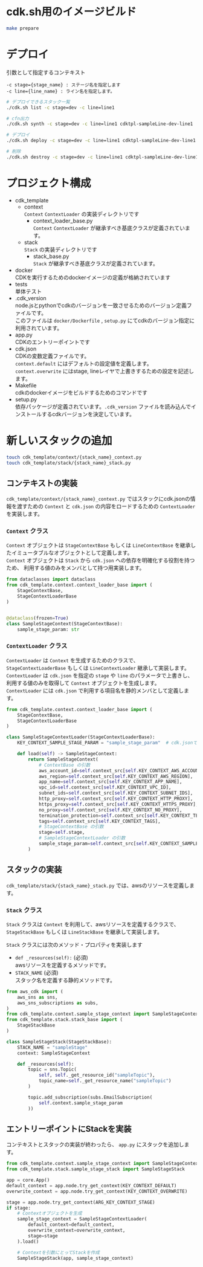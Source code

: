 # cdk.sh用のイメージビルド

```bash
make prepare
```

# デプロイ

引数として指定するコンテキスト

```
-c stage={stage_name} : ステージ名を指定します
-c line={line_name} : ライン名を指定します。
```

```bash
# デプロイできるスタック一覧
./cdk.sh list -c stage=dev -c line=line1

# cfn出力
./cdk.sh synth -c stage=dev -c line=line1 cdktpl-sampleLine-dev-line1

# デプロイ
./cdk.sh deploy -c stage=dev -c line=line1 cdktpl-sampleLine-dev-line1

# 削除
./cdk.sh destroy -c stage=dev -c line=line1 cdktpl-sampleLine-dev-line1
```

# プロジェクト構成

- cdk_template
  - context  
  `Context` `ContextLoader` の実装ディレクトリです
    - context_loader_base.py  
    `Context` `ContextLoader` が継承すべき基底クラスが定義されています。
  - stack  
  `Stack` の実装ディレクトリです
    - stack_base.py  
    `Stack` が継承すべき基底クラスが定義されています。
- docker  
CDKを実行するためのdockerイメージの定義が格納されています
- tests  
単体テスト
- .cdk_version  
node.jsとpythonでcdkのバージョンを一致させるためのバージョン定義ファイルです。  
このファイルは `docker/Dockerfile` , `setup.py` にてcdkのバージョン指定に利用されています。
- app.py  
CDKのエントリーポイントです
- cdk.json  
CDKの変数定義ファイルです。  
`context.default` にはデフォルトの設定値を定義します。  
`context.overwrite` にはstage, lineレイヤで上書きするための設定を記述します。
- Makefile  
cdkのdockerイメージをビルドするためのコマンドです
- setup.py  
依存パッケージが定義されています。`.cdk_version` ファイルを読み込んでインストールするcdkバージョンを決定しています。





# 新しいスタックの追加

```bash
touch cdk_template/context/{stack_name}_context.py
touch cdk_template/stack/{stack_name}_stack.py
```

## コンテキストの実装

`cdk_template/context/{stack_name}_context.py` ではスタックにcdk.jsonの情報を渡すための `Context` と `cdk.json` の内容をロードするための `ContextLoader` を実装します。

### `Context` クラス

`Context` オブジェクトは `StageContextBase` もしくは `LineContextBase` を継承したイミュータブルなオブジェクトとして定義します。  
`Context` オブジェクトは `Stack` から `cdk.json` への依存を明確化する役割を持つため、 利用する値のみをメンバとして持つ用実装します。

```cdk_template/context/sample_stage_context.py
from dataclasses import dataclass
from cdk_template.context.context_loader_base import (
    StageContextBase,
    StageContextLoaderBase
)


@dataclass(frozen=True)
class SampleStageContext(StageContextBase):
    sample_stage_param: str
```

### `ContextLoader` クラス

`ContextLoader` は `Context` を生成するためのクラスで、 `StageContextLoaderBase` もしくは `LineContextLoader` 継承して実装します。
`ContextLoader` は `cdk.json` を指定の `stage` や `line` のパラメータで上書きし、利用する値のみを取得して `Context` オブジェクトを生成します。  
`ContextLoader` には `cdk.json` で利用する項目名を静的メンバとして定義します。

```cdk_template/context/sample_stage_context.py
from cdk_template.context.context_loader_base import (
    StageContextBase,
    StageContextLoaderBase
)

class SampleStageContextLoader(StageContextLoaderBase):
    KEY_CONTEXT_SAMPLE_STAGE_PARAM = "sample_stage_param"  # cdk.jsonで利用する項目を静的メンバとして定義

    def load(self) -> SampleStageContext:
        return SampleStageContext(
            # ContextBase の引数
            aws_account_id=self.context_src[self.KEY_CONTEXT_AWS_ACCOUNT_ID],
            aws_region=self.context_src[self.KEY_CONTEXT_AWS_REGION],
            app_name=self.context_src[self.KEY_CONTEXT_APP_NAME],
            vpc_id=self.context_src[self.KEY_CONTEXT_VPC_ID],
            subnet_ids=self.context_src[self.KEY_CONTEXT_SUBNET_IDS],
            http_proxy=self.context_src[self.KEY_CONTEXT_HTTP_PROXY],
            https_proxy=self.context_src[self.KEY_CONTEXT_HTTPS_PROXY],
            no_proxy=self.context_src[self.KEY_CONTEXT_NO_PROXY],
            termination_protection=self.context_src[self.KEY_CONTEXT_TERMINATION_PROTECTION],
            tags=self.context_src[self.KEY_CONTEXT_TAGS],
            # StageContextBase の引数
            stage=self.stage,
            # SampleStageContextLoader の引数
            sample_stage_param=self.context_src[self.KEY_CONTEXT_SAMPLE_STAGE_PARAM]
        )
```

## スタックの実装

`cdk_template/stack/{stack_name}_stack.py` では、awsのリソースを定義します。


### `Stack` クラス 

`Stack` クラスは `Context` を利用して、awsリソースを定義するクラスで、 `StageStackBase` もしくは `LineStackBase` を継承して実装します。  

`Stack` クラスには次のメソッド・プロパティを実装します

- `def _resources(self):` (必須)  
awsリソースを定義するメソッドです。
- `STACK_NAME` (必須)  
スタック名を定義する静的メソッドです。


```cdk_template/stack/sample_stage_stack.py
from aws_cdk import (
    aws_sns as sns,
    aws_sns_subscriptions as subs,
)
from cdk_template.context.sample_stage_context import SampleStageContext
from cdk_template.stack.stack_base import (
    StageStackBase
)

class SampleStageStack(StageStackBase):
    STACK_NAME = "sampleStage"
    context: SampleStageContext

    def _resources(self):
        topic = sns.Topic(
            self, self._get_resource_id("sampleTopic"),
            topic_name=self._get_resource_name("sampleTopic")
        )

        topic.add_subscription(subs.EmailSubscription(
            self.context.sample_stage_param
        ))
```

## エントリーポイントにStackを実装

コンテキストとスタックの実装が終わったら、 `app.py` にスタックを追加します。

```app.py
from cdk_template.context.sample_stage_context import SampleStageContextLoader
from cdk_template.stack.sample_stage_stack import SampleStageStack

app = core.App()
default_context = app.node.try_get_context(KEY_CONTEXT_DEFAULT)
overwrite_context = app.node.try_get_context(KEY_CONTEXT_OVERWRITE)

stage = app.node.try_get_context(ARG_KEY_CONTEXT_STAGE)
if stage:
    # Contextオブジェクトを生成
    sample_stage_context = SampleStageContextLoader(
        default_context=default_context,
        overwrite_context=overwrite_context,
        stage=stage
    ).load()

    # Contextを引数にとってStackを作成
    SampleStageStack(app, sample_stage_context)
```